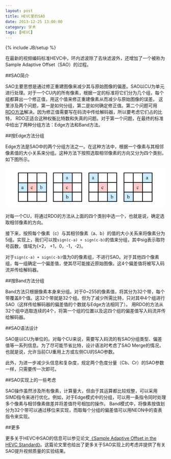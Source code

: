 ```yaml
---
layout: post
title: HEVC里的SAO
date: 2013-12-25 13:00:00
category: 学术
tags: [HEVC]
---
```

{% include JB/setup %}

在最新的视频编码标准HEVC中，环内滤波除了去块滤波外，还增加了一个被称为Sample Adaptive Offset（SAO）的过程。

<!--more-->
##SAO简介

SAO主要思想是通过修正重建图像来减少其与原始图像的偏差。SAO以CU为单元进行处理。对于一个CU内的所有像素，根据一定的标准将它们分为几个组，每个组都算出一个修正值，用这个值来修正重建像素从而减少与原始图像的误差。
这里涉及两个问题，第一是如何分组，第二是如何确定修正值。第二个问题可用[RDO方法](http://en.wikipedia.org/wiki/Rate%E2%80%93distortion_optimization)解决。因为修正值需要写在码流中传给解码器，所以要考虑它们占的比特，
RDO正适合这种权衡比特数和失真的问题。对于第一个问题，在最终的标准中给出了两种分组方法：Edge方法和Band方法。

##按Edge方法分组

Edge方法是SAO中的两个分组方法之一。在这种方法中，根据一个像素与其相邻像素值的大小关系来分组。这种方法下按照选取相邻像素的方向又分为四个类别，如下图所示。

![](/images/2013-12-25-sao-edge-class.png)

对每一个CU，将通过RDO的方法从上面的四个类别中选一个，也就是说，确定选取相邻像素的方向。

接下来，按照每个像素（c）与其相邻像素（a、b）的值的大小关系来将像素分为5组。实现上，我们可以按`sign(c-a) + sign(c-b)`的值来分组，其中sig表示取符号函数，值域为{+2， +1，0，-1，-2}。

对于`sign(c-a) + sign(c-b)`值为0的像素组，不进行SAO。对于其他四个像素组，每一组确定一个偏差值，使其尽可能接近原始图像。这4个偏差值将被写入码流并传给解码器。

##按Band方法分组

Band方法只根据像素本身来分组。对于0~255的像素值，将其分为32个带，每个带覆盖8个值。这32个带就是32个组。但为了减少所需比特，只对其中4个组进行SAO（这样传给解码器的偏差值的个数就与Edge方法相同了）。
用RDO的方法从32个组中选取连续的4个，将第一个组的位置以及这四个组的偏差值写入码流并传给解码器。

##SAO语法设计

SAO是以CU为单位的。对每个CU来说，需要写入码流的有SAO分组类型、偏差值等一系列信息。为了尽可能节省比特，设计语法时考虑了SAO Merge的情况，也就是说，允许当前CU重用上方或左侧CU的SAO参数。

此外，为进一步减少头信息和复杂度，规定两个色度分量（Cb、Cr）的SAO参数一样，只需要传一次即可。

##SAO实现上的一些考虑

SAO操作虽然涉及所有像素，计算量大，但由于其运算都比较规整，可以采用SIMD指令来进行优化。例如，对于Edge模式中的分组，可以用一条指令同时处理多个像素与相邻像素做差并将差值符号相加的操作。
Band模式中，将像素按值划分为32个带可以通过移位来实现，而取每个分组的偏差值可以用NEON中的查表指令来实现。

##更多

更多关于HEVC中SAO的信息可以参见论文[《Sample Adaptive Offset in the HEVC Standard》](http://ieeexplore.ieee.org/xpl/abstractAuthors.jsp?arnumber=6324411)。这篇论文里也给出了更多关于SAO实现上的考虑并提供了有关SAO提升视频质量的实验结果。
